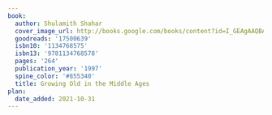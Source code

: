 ```yaml
---
book:
  author: Shulamith Shahar
  cover_image_url: http://books.google.com/books/content?id=I_GEAgAAQBAJ&printsec=frontcover&img=1&zoom=1&edge=curl&source=gbs_api
  goodreads: '17500639'
  isbn10: '1134768575'
  isbn13: '9781134768578'
  pages: '264'
  publication_year: '1997'
  spine_color: '#855340'
  title: Growing Old in the Middle Ages
plan:
  date_added: 2021-10-31
---
```

